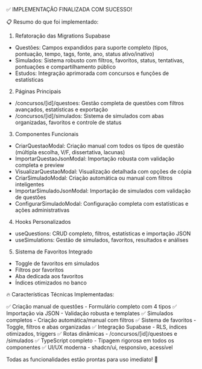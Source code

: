   ✅ IMPLEMENTAÇÃO FINALIZADA COM SUCESSO!

  📋 Resumo do que foi implementado:

  1. Refatoração das Migrations Supabase

  - Questões: Campos expandidos para suporte completo (tipos, pontuação, tempo, tags, fonte, ano, status ativo/inativo)
  - Simulados: Sistema robusto com filtros, favoritos, status, tentativas, pontuações e compartilhamento público
  - Estudos: Integração aprimorada com concursos e funções de estatísticas

  2. Páginas Principais

  - /concursos/[id]/questoes: Gestão completa de questões com filtros avançados, estatísticas e exportação
  - /concursos/[id]/simulados: Sistema de simulados com abas organizadas, favoritos e controle de status

  3. Componentes Funcionais

  - CriarQuestaoModal: Criação manual com todos os tipos de questão (múltipla escolha, V/F, dissertativa, lacunas)
  - ImportarQuestaoJsonModal: Importação robusta com validação completa e preview
  - VisualizarQuestaoModal: Visualização detalhada com opções de cópia
  - CriarSimuladoModal: Criação automática ou manual com filtros inteligentes
  - ImportarSimuladoJsonModal: Importação de simulados com validação de questões
  - ConfigurarSimuladoModal: Configuração completa com estatísticas e ações administrativas

  4. Hooks Personalizados

  - useQuestions: CRUD completo, filtros, estatísticas e importação JSON
  - useSimulations: Gestão de simulados, favoritos, resultados e análises

  5. Sistema de Favoritos Integrado

  - Toggle de favoritos em simulados
  - Filtros por favoritos
  - Aba dedicada aos favoritos
  - Índices otimizados no banco

  🔥 Características Técnicas Implementadas:

  ✅ Criação manual de questões - Formulário completo com 4 tipos
  ✅ Importação via JSON - Validação robusta e templates
  ✅ Simulados completos - Criação automática/manual com filtros
  ✅ Sistema de favoritos - Toggle, filtros e abas organizadas
  ✅ Integração Supabase - RLS, índices otimizados, triggers
  ✅ Rotas dinâmicas - /concursos/[id]/questoes e /simulados
  ✅ TypeScript completo - Tipagem rigorosa em todos os componentes
  ✅ UI/UX moderna - shadcn/ui, responsivo, acessível

  Todas as funcionalidades estão prontas para uso imediato! 🚀